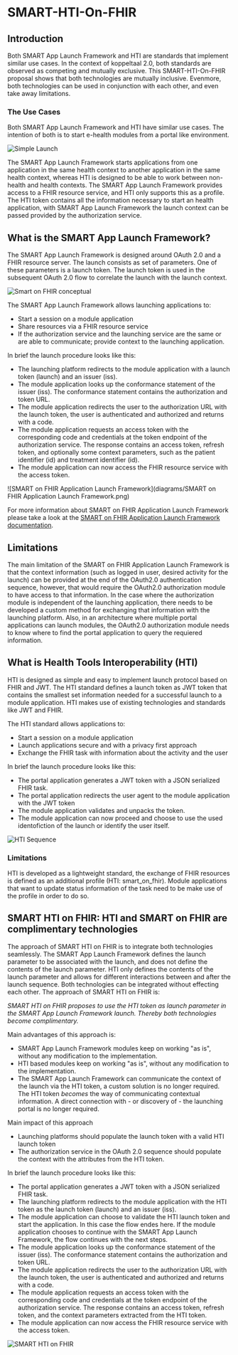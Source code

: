 # SMART-HTI-On-FHIR

## Introduction

Both SMART App Launch Framework and HTI are standards that implement similar use cases. In the context of koppeltaal
2.0, both standards are observed as competing and mutually exclusive. This SMART-HTI-On-FHIR proposal shows that both
technologies are mutually inclusive. Evenmore, both technologies can be used in conjunction with each other, and even
take away limitations.

### The Use Cases

Both SMART App Launch Framework and HTI have similar use cases. The intention of both is to start e-health modules from
a portal like environment.

![Simple Launch](diagrams/Simple%20Launch.png)

The SMART App Launch Framework starts applications from one application in the same health context to another
application in the same health context, whereas HTI is designed to be able to work between non-health and health
contexts. The SMART App Launch Framework provides access to a FHIR resource service, and HTI only supports this as a
profile. The HTI token contains all the information necessary to start an health application, with SMART App Launch
Framework the launch context can be passed provided by the authorization service.

## What is the SMART App Launch Framework?

The SMART App Launch Framework is designed around OAuth 2.0 and a FHIR resource server. The launch consists as set of
parameters. One of these parameters is a launch token. The launch token is used in the subsequent OAuth 2.0 flow to
correlate the launch with the launch context.

![Smart on FHIR conceptual](diagrams/Smart%20on%20FHIR%20conceptual.png)

The SMART App Launch Framework allows launching applications to:

- Start a session on a module application
- Share resources via a FHIR resource service
- If the authorization service and the launching service are the same or are able to communicate; provide context to the
  launching application.

In brief the launch procedure looks like this:

- The launching platform redirects to the module application with a launch token (launch) and an issuer (iss).
- The module application looks up the conformance statement of the issuer (iss). The conformance statement contains the
  authorization and token URL.
- The module application redirects the user to the authorization URL with the launch token, the user is authenticated
  and authorized and returns with a code.
- The module application requests an access token with the corresponding code and credentials at the token endpoint of
  the authorization service. The response contains an access token, refresh token, and optionally some context
  parameters, such as the patient identifier (id) and treatment identifier (id).
- The module application can now access the FHIR resource service with the access token.

![SMART on FHIR Application Launch Framework](diagrams/SMART on FHIR Application Launch Framework.png)

For more information about SMART on FHIR Application Launch Framework please take a look at
the [SMART on FHIR Application Launch Framework documentation](https://hl7.org/fhir/smart-app-launch/).

## Limitations

The main limitation of the SMART on FHIR Application Launch Framework is that the context information (such as logged in
user, desired activity for the launch) can be provided at the end of the OAuth2.0 authentication sequence, however, that
would require the OAuth2.0 authorization module to have access to that information. In the case where the authorization
module is independent of the launching application, there needs to be developed a custom method for exchanging that
information with the launching platform. Also, in an architecture where multiple portal applications can launch modules,
the OAuth2.0 authorization module needs to know where to find the portal application to query the requiered information.

## What is Health Tools Interoperability (HTI)

HTI is designed as simple and easy to implement launch protocol based on FHIR and JWT. The HTI standard defines a launch
token as JWT token that contains the smallest set information needed for a successful launch to a module application.
HTI makes use of existing technologies and standards like JWT and FHIR.

The HTI standard allows applications to:

- Start a session on a module application
- Launch applications secure and with a privacy first approach
- Exchange the FHIR task with information about the activity and the user

In brief the launch procedure looks like this:

- The portal application generates a JWT token with a JSON serialized FHIR task.
- The portal application redirects the user agent to the module application with the JWT token
- The module application validates and unpacks the token.
- The module application can now proceed and choose to use the used identofiction of the launch or identify the user
  itself.

![HTI Sequence](diagrams/HTI%20Sequence.png)

### Limitations

HTI is developed as a lightweight standard, the exchange of FHIR resources is defined as an additional profile (HTI:
smart_on_fhir). Module applications that want to update status information of the task need to be make use of the
profile in order to do so.

## SMART HTI on FHIR: HTI and SMART on FHIR are complimentary technologies

The approach of SMART HTI on FHIR is to integrate both technologies seamlessly. The SMART App Launch Framework defines
the launch parameter to be associated with the launch, and does not define the contents of the launch parameter. HTI
only defines the contents of the launch parameter and allows for different interactions between and after the launch
sequence. Both technologies can be integrated without effecting each other. The approach of SMART HTI on FHIR is:

*SMART HTI on FHIR proposes to use the HTI token as launch parameter in the SMART App Launch Framework launch. Thereby
both technologies become complimentary.*

Main advantages of this approach is:

- SMART App Launch Framework modules keep on working "as is", without any modification to the implementation.
- HTI based modules keep on working "as is", without any modification to the implementation.
- The SMART App Launch Framework can communicate the context of the launch via the HTI token, a custom solution is no
  longer required. The HTI token *becomes* the way of communicating contextual information. A direct connection with -
  or discovery of - the launching portal is no longer required.

Main impact of this approach
- Launching platforms should populate the launch token with a valid HTI launch token
- The authorization service in the OAuth 2.0 sequence should populate the context with the attributes from the HTI 
  token.  

In brief the launch procedure looks like this:
- The portal application generates a JWT token with a JSON serialized FHIR task.
- The launching platform redirects to the module application with the HTI token as the launch token (launch) and an 
  issuer (iss).
- The module application can choose to validate the HTI launch token and start the application. In this case the 
  flow endes here. If the module application chooses to continue with the SMART App Launch Framework, the flow 
  continues with the next steps.
- The module application looks up the conformance statement of the issuer (iss). The conformance statement contains the
  authorization and token URL.
- The module application redirects the user to the authorization URL with the launch token, the user is authenticated
  and authorized and returns with a code.
- The module application requests an access token with the corresponding code and credentials at the token endpoint of
  the authorization service. The response contains an access token, refresh token, and the context
  parameters extracted from the HTI token.
- The module application can now access the FHIR resource service with the access token.

![SMART HTI on FHIR](diagrams/SMART%20HTI%20on%20FHIR.png)
